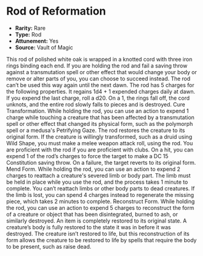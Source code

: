 # Rod of Reformation

- **Rarity:** Rare
- **Type:** Rod
- **Attunement:** Yes
- **Source:** Vault of Magic

This rod of polished white oak is wrapped in a knotted cord with three iron rings binding each end. If you are holding the rod and fail a saving throw against a transmutation spell or other effect that would change your body or remove or alter parts of you, you can choose to succeed instead. The rod can’t be used this way again until the next dawn. The rod has 5 charges for the following properties. It regains 1d4 + 1 expended charges daily at dawn. If you expend the last charge, roll a d20. On a 1, the rings fall off, the cord unknots, and the entire rod slowly falls to pieces and is destroyed. Cure Transformation. While holding the rod, you can use an action to expend 1 charge while touching a creature that has been affected by a transmutation spell or other effect that changed its physical form, such as the polymorph spell or a medusa's Petrifying Gaze. The rod restores the creature to its original form. If the creature is willingly transformed, such as a druid using Wild Shape, you must make a melee weapon attack roll, using the rod. You are proficient with the rod if you are proficient with clubs. On a hit, you can expend 1 of the rod’s charges to force the target to make a DC 15 Constitution saving throw. On a failure, the target reverts to its original form. Mend Form. While holding the rod, you can use an action to expend 2 charges to reattach a creature's severed limb or body part. The limb must be held in place while you use the rod, and the process takes 1 minute to complete. You can’t reattach limbs or other body parts to dead creatures. If the limb is lost, you can spend 4 charges instead to regenerate the missing piece, which takes 2 minutes to complete. Reconstruct Form. While holding the rod, you can use an action to expend 5 charges to reconstruct the form of a creature or object that has been disintegrated, burned to ash, or similarly destroyed. An item is completely restored to its original state. A creature’s body is fully restored to the state it was in before it was destroyed. The creature isn’t restored to life, but this reconstruction of its form allows the creature to be restored to life by spells that require the body to be present, such as raise dead.
